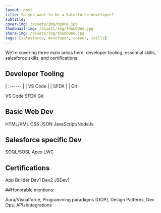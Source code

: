 ```yaml
---
layout: post
title: So you want to be a Salesforce developer?
subtitle:
cover-img: /assets/img/bgOne.jpg
thumbnail-img: /assets/img/thumbOne.jpg
share-img: /assets/img/thumbOne.jpg
tags: [salesforce, developer, career, skills]
---
```


We're covering three main areas here: developer tooling, essential skills, salesforce skills, and certifications.

## Developer Tooling

| :------ |
| VS Code |
| SFDX |
| Git |

VS Code
SFDX
Git

## Basic Web Dev

HTML/XML
CSS
JSON
JavaScript/NodeJs

## Salesforce specific Dev

SOQL/SOSL
Apex
LWC

## Certifications

App Builder
Dev1
Dev2
JSDev1

##Honorable mentions:

Aura/Visualforce, Programming paradigms (OOP), Design Patterns, Dev Ops, APIs/integrations
